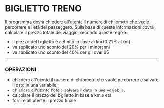 BIGLIETTO TRENO
===
Il programma dovrà chiedere all’utente il numero di chilometri che vuole percorrere e l’età del passeggero.
Sulla base di queste informazioni dovrà calcolare il prezzo totale del viaggio, secondo queste regole:  
- il prezzo del biglietto è definito in base ai km (0.21 € al km)  
- va applicato uno sconto del 20% per i minorenni  
- va applicato uno sconto del 40% per gli over 65

---
### OPERAZIONI
- chiedere all'utente il numero di chilometri che vuole percorrere e salvare il dato in una variabile;
- chiedere all'utente l'età e salvare il dato in una variabile;
- calcolare il prezzo del biglietto in base a km e età
- fornire all'utente il prezzo finale


